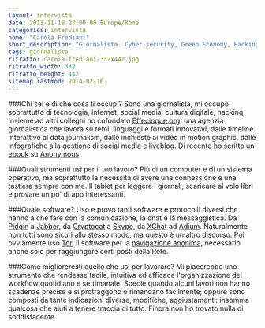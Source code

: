 ```yaml
---
layout: intervista
date: 2013-11-18 23:00:00 Europe/Rome
categories: intervista
nome: "Carola Frediani"
short_description: "Giornalista. Cyber-security, Green Economy, Hacking."
tags: giornalista
ritratto: carola-frediani-332x442.jpg
ritratto_width: 332
ritratto_height: 442
sitemap.lastmod: 2014-02-16
---
```



###Chi sei e di che cosa ti occupi?
Sono una giornalista, mi occupo soprattutto di tecnologia, internet, social media, cultura digitale, hacking. Insieme ad altri colleghi ho cofondato [Effecinque.org][f5], una agenzia giornalistica che lavora su temi, linguaggi e formati innovativi, dalle timeline interattive al data journalism, dalle inchieste ai video in motion graphic, dalle infografiche alla gestione di social media e liveblog. Di recente ho scritto [un ebook][1] su [Anonymous][anon].

###Quali strumenti usi per il tuo lavoro?
Più di un computer e di un sistema operativo, ma soprattutto la necessità di avere una connessione e una tastiera sempre con me. Il tablet per leggere i giornali, scaricare al volo libri e provare un po' di app interessanti.

###Quale software?
Uso e provo tanti software e protocolli diversi che hanno a che fare con la comunicazione, la chat e la messaggistica. Da [Pidgin][pidgin] a [Jabber][jabber], da [Cryptocat][cryptocat] a [Skype][skype], da [XChat][xchat] ad [Adium][adium]. Naturalmente non tutti sono sicuri allo stesso modo, ma questo è un altro discorso. Poi ovviamente uso [Tor][tor], il software per la [navigazione anonima][2], necessario anche solo per raggiungere certi posti della Rete.

###Come miglioreresti quello che usi per lavorare?
Mi piacerebbe uno strumento che rendesse facile, intuitiva ed efficace l'organizzazione del workflow quotidiano e settimanale. Specie quando alcuni lavori non hanno scadenze precise e si protraggono o rimandano facilmente; oppure sono composti da tante indicazioni diverse, modifiche, aggiustamenti: insomma qualcosa che aiuti a tenere traccia di tutto. Finora non ho trovato nulla di soddisfacente.


[1]: http://www.amazon.it/Dentro-Anonymous-Viaggio-legioni-cyberattivisti-ebook/dp/B009H6EJWI "Dentro Anonymous su Amazon"
[2]: https://it.wikipedia.org/wiki/Tor_%28software%29 "Tot su Wikipedia"
[f5]: http://www.effecinque.org "Effecinque - Refreshing journalism"
[anon]: http://anon-news.blogspot.it/ "Blog ufficiale di Anonymous Italia"
[pidgin]: http://www.pidgin.im "Pidgin: The universal chat client"
[jabber]: https://it.wikipedia.org/wiki/Jabber "XMPP su Wikipedia"
[cryptocat]: https://crypto.cat "Cryptocat: Chat with privacy"
[skype]: http://www.skype.com/it "Microsoft Skype"
[xchat]: http://xchat.org "XChat: Windows & Linux Chat Program"
[adium]: https://adium.im "Adium is a free instant messaging application for Mac OS X"
[tor]: https://www.torproject.org "The Onion Router: Anonymity Online"
